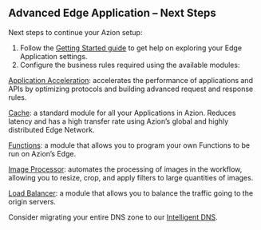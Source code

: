 ## Advanced Edge Application – Next Steps

Next steps to continue your Azion setup:

1. Follow the [Getting Started guide](https://www.azion.com/en/documentation/products/getting-started) to get help on exploring your Edge Application settings.
2. Configure the business rules required using the available modules:

[Application Acceleration](https://www.azion.com/en/documentation/products/edge-application/application-acceleration): accelerates the performance of applications and APIs by optimizing protocols and building advanced request and response rules.

[Cache](https://www.azion.com/en/documentation/products/edge-application/edge-caching): a standard module for all your Applications in Azion. Reduces latency and has a high transfer rate using Azion’s global and highly distributed Edge Network.

[Functions](https://www.azion.com/en/documentation/products/edge-application/edge-functions): a module that allows you to program your own Functions to be run on Azion’s Edge.

[Image Processor](https://www.azion.com/en/documentation/products/edge-application/image-processor): automates the processing of images in the workflow, allowing you to resize, crop, and apply filters to large quantities of images.

[Load Balancer](https://www.azion.com/en/documentation/products/edge-application/load-balancer): a module that allows you to balance the traffic going to the origin servers.

Consider migrating your entire DNS zone to our [Intelligent DNS](https://www.azion.com/en/documentation/products/intelligent-dns).
